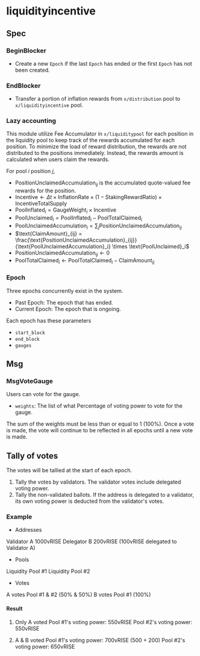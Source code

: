# liquidityincentive

## Spec

### BeginBlocker

- Create a new `Epoch` if the last `Epoch` has ended or the first `Epoch` has not been created.

### EndBlocker

- Transfer a portion of inflation rewards from `x/distribution` pool to `x/liquidityincentive` pool.

### Lazy accounting

This module utilize Fee Accumulator in `x/liquiditypool` for each position in the liquidity pool to keep track of the rewards accumulated for each position.
To minimize the load of reward distribution, the rewards are not distributed to the positions immediately. Instead, the rewards amount is calculated when users claim the rewards.

For pool $i$ position $j$,

- $\text{PositionUnclaimedAccumulation}_{ij}$ is the accumulated quote-valued fee rewards for the position.
- $\text{Incentive} \leftarrow \Delta t \times \text{InflationRate} \times (1 - \text{StakingRewardRatio}) \times \text{IncentiveTotalSupply}$
- $\text{PoolInflated}_i = \text{GaugeWeight}_i \times \text{Incentive}$
- $\text{PoolUnclaimed}_i = \text{PoolInflated}_i - \text{PoolTotalClaimed}_i$
- $\text{PoolUnclaimedAccumulation}_i = \sum_j \text{PositionUnclaimedAccumulation}_{ij}$
- $\text{ClaimAmount}_{ij} = \frac{\text{PositionUnclaimedAccumulation}_{ij}}{\text{PoolUnclaimedAccumulation}_i} \times \text{PoolUnclaimed}_i$
- $\text{PositionUnclaimedAccumulation}_{ij} \leftarrow 0$
- $\text{PoolTotalClaimed}_i \leftarrow \text{PoolTotalClaimed}_i - \text{ClaimAmount}_{ij}$

### Epoch

Three epochs concurrently exist in the system.

- Past Epoch: The epoch that has ended.
- Current Epoch: The epoch that is ongoing.
<!-- - Next Epoch: The epoch that will be started after the current epoch. -->

Each epoch has these parameters

- `start_block`
- `end_block`
- `gauges`

## Msg

### MsgVoteGauge

Users can vote for the gauge.

- `weights`: The list of what Percentage of voting power to vote for the gauge.

The sum of the weights must be less than or equal to 1 (100%).
Once a vote is made, the vote will continue to be reflected in all epochs until a new vote is made.

## Tally of votes

The votes will be tallied at the start of each epoch.

1. Tally the votes by validators. The validator votes include delegated voting power.
1. Tally the non-validated ballots. If the address is delegated to a validator, its own voting power is deducted from the validator's votes.

### Example

- Addresses

Validator A 1000vRISE
Delegator B 200vRISE (100vRISE delegated to Validator A)

- Pools

Liquidity Pool #1
Liquidity Pool #2

- Votes

A votes Pool #1 & #2 (50% & 50%)
B votes Pool #1 (100%)

#### Result

1. Only A voted
Pool #1's voting power: 550vRISE
Pool #2's voting power: 550vRISE

1. A & B voted
Pool #1's voting power: 700vRISE (500 + 200)
Pool #2's voting power: 650vRISE
